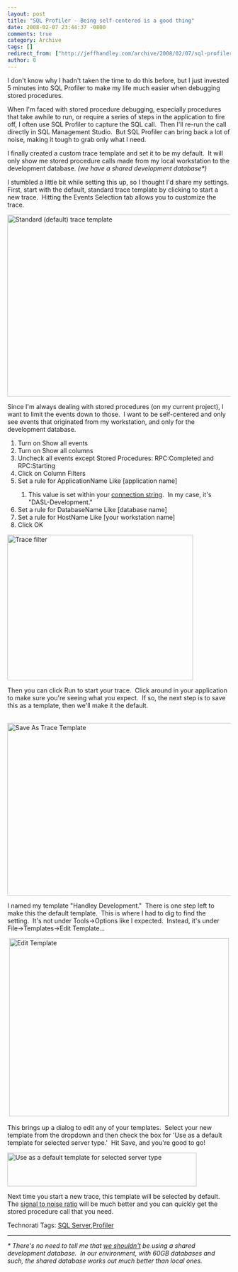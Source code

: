 ```yaml
---
layout: post
title: "SQL Profiler - Being self-centered is a good thing"
date: 2008-02-07 23:44:37 -0800
comments: true
category: Archive
tags: []
redirect_from: ["http://jeffhandley.com/archive/2008/02/07/sql-profiler---being-self-centered-is-a-good-thing.aspx"]
author: 0
---
```

<!-- more -->
<p>I don't know why I hadn't taken the time to do this before, but I just invested 5 minutes into SQL Profiler to make my life much easier when debugging stored procedures.</p>  <p>When I'm faced with stored procedure debugging, especially procedures that take awhile to run, or require a series of steps in the application to fire off, I often use SQL Profiler to capture the SQL call.  Then I'll re-run the call directly in SQL Management Studio.  But SQL Profiler can bring back a lot of noise, making it tough to grab only what I need.</p>  <p>I finally created a custom trace template and set it to be my default.  It will only show me stored procedure calls made from my local workstation to the development database. <em>(we have a shared development database*)</em></p>  <p>I stumbled a little bit while setting this up, so I thought I'd share my settings.  First, start with the default, standard trace template by clicking to start a new trace.  Hitting the Events Selection tab allows you to customize the trace.</p>  <p><img style="border-right: 0px; border-top: 0px; border-left: 0px; border-bottom: 0px" height="410" alt="Standard (default) trace template" src="http://blog.jeffhandley.com/Images/PostImages/SQLProfilerBeingselfcenteredisagoodthing_DAB3/image.png" width="644" border="0" /> </p>  <p>Since I'm always dealing with stored procedures (on my current project), I want to limit the events down to those.  I want to be self-centered and only see events that originated from my workstation, and only for the development database.</p>  <ol>   <li>Turn on Show all events</li>    <li>Turn on Show all columns</li>    <li>Uncheck all events except Stored Procedures: RPC:Completed and RPC:Starting</li>    <li>Click on Column Filters</li>    <li>Set a rule for ApplicationName Like [application name]</li>    <ol>     <li>This value is set within your <a href="http://johnnycoder.com/blog/2006/10/24/take-advantage-of-application-name/" target="_blank">connection string</a>.  In my case, it's "DASL-Development."</li>   </ol>    <li>Set a rule for DatabaseName Like [database name]</li>    <li>Set a rule for HostName Like [your workstation name]</li>    <li>Click OK</li> </ol>  <p><img style="border-right: 0px; border-top: 0px; border-left: 0px; border-bottom: 0px" height="328" alt="Trace filter" src="http://blog.jeffhandley.com/Images/PostImages/SQLProfilerBeingselfcenteredisagoodthing_DAB3/image_3.png" width="419" border="0" /> </p>  <p>Then you can click Run to start your trace.  Click around in your application to make sure you're seeing what you expect.  If so, the next step is to save this as a template, then we'll make it the default.</p>  <p> <img style="border-right: 0px; border-top: 0px; border-left: 0px; border-bottom: 0px" height="389" alt="Save As Trace Template" src="http://blog.jeffhandley.com/Images/PostImages/SQLProfilerBeingselfcenteredisagoodthing_DAB3/image_4.png" width="547" border="0" /> </p>  <p>I named my template "Handley Development."  There is one step left to make this the default template.  This is where I had to dig to find the setting.  It's not under Tools-&gt;Options like I expected.  Instead, it's under File-&gt;Templates-&gt;Edit Template...</p>  <p> <img style="border-right: 0px; border-top: 0px; border-left: 0px; border-bottom: 0px" height="401" alt="Edit Template" src="http://blog.jeffhandley.com/Images/PostImages/SQLProfilerBeingselfcenteredisagoodthing_DAB3/image_5.png" width="496" border="0" /> </p>  <p>This brings up a dialog to edit any of your templates.  Select your new template from the dropdown and then check the box for 'Use as a default template for selected server type.'  Hit Save, and you're good to go!</p>  <p><img style="border-right: 0px; border-top: 0px; border-left: 0px; border-bottom: 0px" height="76" alt="Use as a default template for selected server type" src="http://blog.jeffhandley.com/Images/PostImages/SQLProfilerBeingselfcenteredisagoodthing_DAB3/image_6.png" width="427" border="0" /> </p>  <p>Next time you start a new trace, this template will be selected by default.  The <a href="http://en.wikipedia.org/wiki/Signal-to-noise_ratio" target="_blank">signal to noise ratio</a> will be much better and you can quickly get the stored procedure call that you need.</p>  <div class="wlWriterSmartContent" id="scid:0767317B-992E-4b12-91E0-4F059A8CECA8:20816457-3aab-4e89-b854-e99643add95b" style="padding-right: 0px; display: inline; padding-left: 0px; padding-bottom: 0px; margin: 0px; padding-top: 0px">Technorati Tags: <a href="http://technorati.com/tags/SQL%20Server" rel="tag">SQL Server</a>,<a href="http://technorati.com/tags/Profiler" rel="tag">Profiler</a></div>  <hr /><em>* There's no need to tell me that <a title="I don't like categorical statements anyway" href="http://odetocode.com/Blogs/scott/archive/2008/01/30/11702.aspx" target="_blank">we shouldn't</a> be using a shared development database.  In our environment, with 60GB databases and such, the shared database works out much better than local ones.</em>

